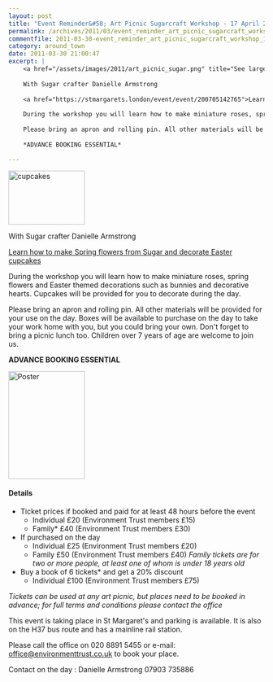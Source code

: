 ```yaml
---
layout: post
title: "Event Reminder&#58; Art Picnic Sugarcraft Workshop - 17 April 2011"
permalink: /archives/2011/03/event_reminder_art_picnic_sugarcraft_workshop_17_a.html
commentfile: 2011-03-30-event_reminder_art_picnic_sugarcraft_workshop_17_a
category: around_town
date: 2011-03-30 21:00:47
excerpt: |
    <a href="/assets/images/2011/art_picnic_sugar.png" title="See larger version of - cupcakes"><img src="/assets/images/2011/art_picnic_sugar_thumb.png" width="150" height="106" alt="cupcakes" class="photo right" /></a>
    
    With Sugar crafter Danielle Armstrong
    
    <a href="https://stmargarets.london/event/event/200705142765">Learn how to make Spring flowers from Sugar and decorate Easter cupcakes</a>
    
    During the workshop you will learn how to make miniature roses, spring flowers and Easter themed decorations such as bunnies and decorative hearts.  Cupcakes will be provided for you to decorate during the day.
    
    Please bring an apron and rolling pin. All other materials will be provided for your use on the day.  Boxes will be available to purchase on the day to take your work home with you, but you could bring your own.  Don't forget to bring a picnic lunch too.  Children over 7 years of age are welcome to join us.
    
    *ADVANCE BOOKING ESSENTIAL*

---
```


<a href="/assets/images/2011/art_picnic_sugar.png" title="See larger version of - cupcakes"><img src="/assets/images/2011/art_picnic_sugar_thumb.png" width="150" height="106" alt="cupcakes" class="photo right" /></a>

With Sugar crafter Danielle Armstrong

[Learn how to make Spring flowers from Sugar and decorate Easter cupcakes](https://stmargarets.london/event/event/200705142765)

During the workshop you will learn how to make miniature roses, spring flowers and Easter themed decorations such as bunnies and decorative hearts. Cupcakes will be provided for you to decorate during the day.

Please bring an apron and rolling pin. All other materials will be provided for your use on the day. Boxes will be available to purchase on the day to take your work home with you, but you could bring your own. Don't forget to bring a picnic lunch too. Children over 7 years of age are welcome to join us.

**ADVANCE BOOKING ESSENTIAL**

<a href="/assets/images/2011/Sugarworkshop_poster.gif" title="See larger version of - Poster"><img src="/assets/images/2011/Sugarworkshop_poster_thumb.gif" width="150" height="212" alt="Poster" class="photo right" /></a>

#### Details

-   Ticket prices if booked and paid for at least 48 hours before the event
    -   Individual £20 (Environment Trust members £15)
    -   Family\* £40 (Environment Trust members £30)
-   If purchased on the day
    -   Individual £25 (Environment Trust members £20)
    -   Family £50 (Environment Trust members £40)
        *Family tickets are for two or more people, at least one of whom is under 18 years old*
-   Buy a book of 6 tickets\* and get a 20% discount
    -   Individual £100 (Environment Trust members £75)

*Tickets can be used at any art picnic, but places need to be booked in advance; for full terms and conditions please contact the office*

This event is taking place in St Margaret's and parking is available. It is also on the H37 bus route and has a mainline rail station.

Please call the office on 020 8891 5455 or e-mail: office@environmenttrust.co.uk to book your place.

Contact on the day : Danielle Armstrong 07903 735886
